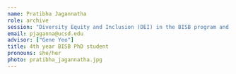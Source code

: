 ```yaml
---
name: Pratibha Jagannatha
role: archive
session: "Diversity Equity and Inclusion (DEI) in the BISB program and at UCSD"
email: pjaganna@ucsd.edu
advisor: ["Gene Yeo"]
title: 4th year BISB PhD student
pronouns: she/her
photo: pratibha_jagannatha.jpg
---
```

